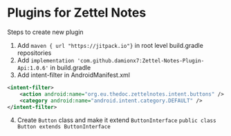 # Plugins for Zettel Notes

Steps to create new plugin

1. Add `maven { url "https://jitpack.io"}` in root level build.gradle repositories
2. Add `implementation 'com.github.damionx7:Zettel-Notes-Plugin-Api:1.0.6'` in build.gradle
3. Add intent-filter in AndroidManifest.xml
```xml
<intent-filter>
    <action android:name="org.eu.thedoc.zettelnotes.intent.buttons" />
    <category android:name="android.intent.category.DEFAULT" />
</intent-filter>
```
4. Create `Button` class and make it extend `ButtonInterface`
`public class Button extends ButtonInterface`

